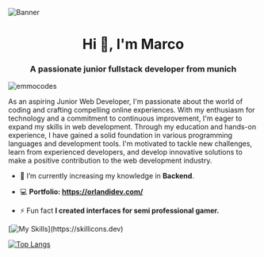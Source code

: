 
![Banner](https://images-wixmp-ed30a86b8c4ca887773594c2.wixmp.com/f/6fe91322-e36d-4aca-8d83-41904f9e429f/df3kllr-32b45386-cb0b-4d18-8614-d9c5c5349294.gif)

<h1 align="center">Hi 👋, I'm Marco</h1>
<h3 align="center">A passionate junior fullstack developer from munich</h3>

<p align="left"> <img src="https://komarev.com/ghpvc/?username=emmocodes&label=Profile%20views&color=0e75b6&style=flat" alt="emmocodes" /> </p>

As an aspiring Junior Web Developer, I'm passionate about the world of coding and crafting compelling online experiences. With my enthusiasm for technology and a commitment to continuous improvement, I'm eager to expand my skills in web development. Through my education and hands-on experience, I have gained a solid foundation in various programming languages and development tools. I'm motivated to tackle new challenges, learn from experienced developers, and develop innovative solutions to make a positive contribution to the web development industry.

- 🔭 I’m currently increasing my knowledge in **Backend**.

- 💻  **Portfolio: https://orlandidev.com/**

- ⚡ Fun fact **I created interfaces for semi professional gamer.**

<p align="left">

[![My Skills](https://skillicons.dev/icons?i=html,css,js,ts,vite,react,nodejs,express,figma,git,github,neovim,sass,tailwind,)](https://skillicons.dev)

[![Top Langs](https://github-readme-stats.vercel.app/api/top-langs/?username=EmmoCodes&layout=compact&theme=vision-friendly-dark)](https://github.com/anuraghazra/github-readme-stats)

